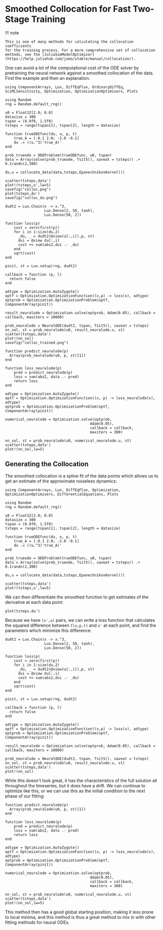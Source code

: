 # Smoothed Collocation for Fast Two-Stage Training

!!! note

    This is one of many methods for calculating the collocation coefficients
    for the training process. For a more comprehensive set of collocation
    methods, see the [JuliaSimModelOptimizer](https://help.juliahub.com/jsmo/stable/manual/collocation/).

One can avoid a lot of the computational cost of the ODE solver by
pretraining the neural network against a smoothed collocation of the
data. First the example and then an explanation.

```@example collocation_cp
using ComponentArrays, Lux, DiffEqFlux, OrdinaryDiffEq, SciMLSensitivity, Optimization, OptimizationOptimisers, Plots

using Random
rng = Random.default_rng()

u0 = Float32[2.0; 0.0]
datasize = 300
tspan = (0.0f0, 1.5f0)
tsteps = range(tspan[1], tspan[2], length = datasize)

function trueODEfunc(du, u, p, t)
    true_A = [-0.1 2.0; -2.0 -0.1]
    du .= ((u.^3)'true_A)'
end

prob_trueode = ODEProblem(trueODEfunc, u0, tspan)
data = Array(solve(prob_trueode, Tsit5(), saveat = tsteps)) .+ 0.1randn(2,300)

du,u = collocate_data(data,tsteps,EpanechnikovKernel())

scatter(tsteps,data')
plot!(tsteps,u',lw=5)
savefig("colloc.png")
plot(tsteps,du')
savefig("colloc_du.png")

dudt2 = Lux.Chain(x -> x.^3,
                  Lux.Dense(2, 50, tanh),
                  Lux.Dense(50, 2))

function loss(p)
    cost = zero(first(p))
    for i in 1:size(du,2)
      _du, _ = dudt2(@view(u[:,i]),p, st)
      dui = @view du[:,i]
      cost += sum(abs2,dui .- _du)
    end
    sqrt(cost)
end

pinit, st = Lux.setup(rng, dudt2)

callback = function (p, l)
  return false
end

adtype = Optimization.AutoZygote()
optf = Optimization.OptimizationFunction((x,p) -> loss(x), adtype)
optprob = Optimization.OptimizationProblem(optf, ComponentArray(pinit))

result_neuralode = Optimization.solve(optprob, Adam(0.05), callback = callback, maxiters = 10000)

prob_neuralode = NeuralODE(dudt2, tspan, Tsit5(), saveat = tsteps)
nn_sol, st = prob_neuralode(u0, result_neuralode.u, st)
scatter(tsteps,data')
plot!(nn_sol)
savefig("colloc_trained.png")

function predict_neuralode(p)
  Array(prob_neuralode(u0, p, st)[1])
end

function loss_neuralode(p)
    pred = predict_neuralode(p)
    loss = sum(abs2, data .- pred)
    return loss
end

adtype = Optimization.AutoZygote()
optf = Optimization.OptimizationFunction((x, p) -> loss_neuralode(x), adtype)
optprob = Optimization.OptimizationProblem(optf, ComponentArray(pinit))

numerical_neuralode = Optimization.solve(optprob,
                                       Adam(0.05),
                                       callback = callback,
                                       maxiters = 300)

nn_sol, st = prob_neuralode(u0, numerical_neuralode.u, st)
scatter(tsteps,data')
plot!(nn_sol,lw=5)
```

## Generating the Collocation

The smoothed collocation is a spline fit of the data points which allows
us to get an estimate of the approximate noiseless dynamics:

```@example collocation
using ComponentArrays, Lux, DiffEqFlux, Optimization, OptimizationOptimisers, DifferentialEquations, Plots

using Random
rng = Random.default_rng()

u0 = Float32[2.0; 0.0]
datasize = 300
tspan = (0.0f0, 1.5f0)
tsteps = range(tspan[1], tspan[2], length = datasize)

function trueODEfunc(du, u, p, t)
    true_A = [-0.1 2.0; -2.0 -0.1]
    du .= ((u.^3)'true_A)'
end

prob_trueode = ODEProblem(trueODEfunc, u0, tspan)
data = Array(solve(prob_trueode, Tsit5(), saveat = tsteps)) .+ 0.1randn(2,300)

du,u = collocate_data(data,tsteps,EpanechnikovKernel())

scatter(tsteps,data')
plot!(tsteps,u',lw=5)
```

We can then differentiate the smoothed function to get estimates of the
derivative at each data point:

```@example collocation
plot(tsteps,du')
```

Because we have `(u',u)` pairs, we can write a loss function that
calculates the squared difference between `f(u,p,t)` and `u'` at each
point, and find the parameters which minimize this difference:

```@example collocation
dudt2 = Lux.Chain(x -> x.^3,
                  Lux.Dense(2, 50, tanh),
                  Lux.Dense(50, 2))

function loss(p)
    cost = zero(first(p))
    for i in 1:size(du,2)
      _du, _ = dudt2(@view(u[:,i]),p, st)
      dui = @view du[:,i]
      cost += sum(abs2,dui .- _du)
    end
    sqrt(cost)
end

pinit, st = Lux.setup(rng, dudt2)

callback = function (p, l)
  return false
end

adtype = Optimization.AutoZygote()
optf = Optimization.OptimizationFunction((x,p) -> loss(x), adtype)
optprob = Optimization.OptimizationProblem(optf, ComponentArray(pinit))

result_neuralode = Optimization.solve(optprob, Adam(0.05), callback = callback, maxiters = 10000)

prob_neuralode = NeuralODE(dudt2, tspan, Tsit5(), saveat = tsteps)
nn_sol, st = prob_neuralode(u0, result_neuralode.u, st)
scatter(tsteps,data')
plot!(nn_sol)
```

While this doesn't look great, it has the characteristics of the
full solution all throughout the timeseries, but it does have a drift.
We can continue to optimize like this, or we can use this as the
initial condition to the next phase of our fitting:

```@example collocation
function predict_neuralode(p)
  Array(prob_neuralode(u0, p, st)[1])
end

function loss_neuralode(p)
    pred = predict_neuralode(p)
    loss = sum(abs2, data .- pred)
    return loss
end

adtype = Optimization.AutoZygote()
optf = Optimization.OptimizationFunction((x, p) -> loss_neuralode(x), adtype)
optprob = Optimization.OptimizationProblem(optf, ComponentArray(pinit))

numerical_neuralode = Optimization.solve(optprob,
                                       Adam(0.05),
                                       callback = callback,
                                       maxiters = 300)

nn_sol, st = prob_neuralode(u0, numerical_neuralode.u, st)
scatter(tsteps,data')
plot!(nn_sol,lw=5)
```

This method then has a good global starting position, making it less
prone to local minima, and this method is thus a great method to mix in with other
fitting methods for neural ODEs.
